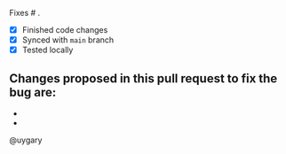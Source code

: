Fixes # .

- [x] Finished code changes
- [x] Synced with `main` branch
- [x] Tested locally

Changes proposed in this pull request to fix the bug are:
-
-
-

@uygary
